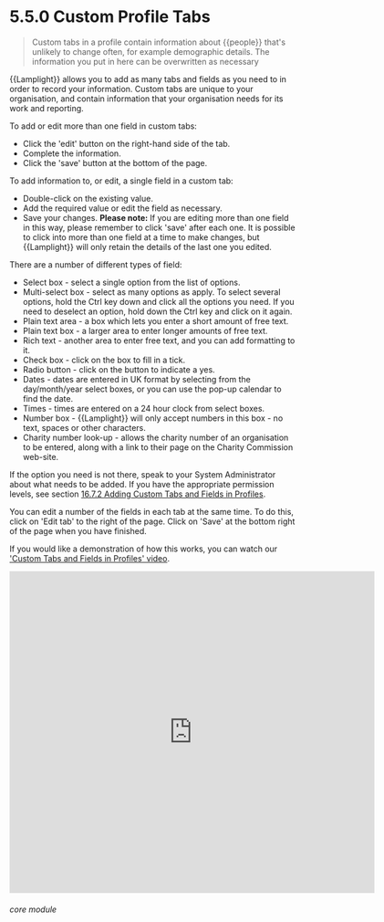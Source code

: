# 5.5.0 <i class="fa fa-user"></i> Custom Profile Tabs

> Custom tabs in a profile contain information about {{people}} that's unlikely to change often, for example demographic details. The information you put in here can be overwritten as necessary



{{Lamplight}} allows you to add as many tabs and fields as you need to in order to record your information. Custom tabs are unique to your organisation, and contain information that your organisation needs for its work and reporting. 

To add or edit more than one field in custom tabs:
- Click the 'edit' button on the right-hand side of the tab.
- Complete the information.
- Click the 'save' button at the bottom of the page.  

To add information to, or edit, a single field in a custom tab:
- Double-click on the existing value. 
- Add the required value or edit the field as necessary. 
- Save your changes. 
**Please note:** If you are editing more than one field in this way, please remember to click 'save' after each one. It is possible to click into more than one field at a time to make changes, but {{Lamplight}} will only retain the details of the last one you edited. 

There are a number of different types of field:
- Select box - select a single option from the list of options.
- Multi-select box - select as many options as apply. To select several options, hold the Ctrl key down and click all the options you need. If you need to deselect an option, hold down the Ctrl key and click on it again. 
- Plain text area - a box which lets you enter a short amount of free text.
- Plain text box - a larger area to enter longer amounts of free text.
- Rich text - another area to enter free text, and you can add formatting to it.
- Check box - click on the box to fill in a tick.
- Radio button - click on the button to indicate a yes.
- Dates - dates are entered in UK format by selecting from the day/month/year select boxes, or you can use the pop-up calendar to find the date.
- Times - times are entered on a 24 hour clock from select boxes.
- Number box - {{Lamplight}} will only accept numbers in this box - no text, spaces or other characters.
- Charity number look-up - allows the charity number of an organisation to be entered, along with a link to their page on the Charity Commission web-site.

If the option you need is not there, speak to your System Administrator about what needs to be added. If you have the appropriate permission levels, see section [16.7.2 Adding Custom Tabs and Fields in Profiles](/help/index/p/16.7.2). 

You can edit a number of the fields in each tab at the same time. To do this, click on 'Edit tab' to the right of the page. Click on 'Save' at the bottom right of the page when you have finished. 

If you would like a demonstration of how this works, you can watch our ['Custom Tabs and Fields in Profiles' video](/help/index/p/51.2.3). 

<iframe width="640" height="564" src="https://player.vimeo.com/video/279238902" frameborder="0" allowFullScreen mozallowfullscreen webkitAllowFullScreen></iframe>


###### core module

